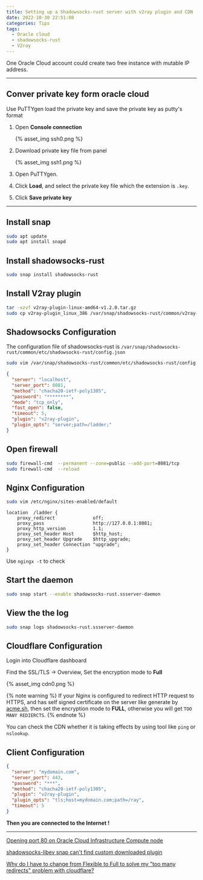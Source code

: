 ```yaml
---
title: Setting up a Shadowsocks-rust server with v2ray plugin and CDN
date: 2022-10-30 22:51:08
categories: Tips
tags:
  - Oracle cloud
  - shadowsocks-rust
  - V2ray
---
```


One Oracle Cloud account could create two free instance with mutable IP address.
<!-- more -->

---

## Conver private key form oracle cloud

Use PuTTYgen load the private key and save the private key as putty's format

1. Open **Console connection**
   
   {% asset_img ssh0.png %}

1. Download private key file from panel

   {% asset_img ssh1.png %}
   
1. Open PuTTYgen.

1. Click **Load**, and select the private key file which the extension is `.key`.

1. Click **Save private key**

---

## Install snap

```bash
sudo apt update
sudo apt install snapd
```

## Install shadowsocks-rust

```bash
sudo snap install shadowsocks-rust
```

## Install V2ray plugin

```bash
tar -xzvf v2ray-plugin-linux-amd64-v1.2.0.tar.gz
sudo cp v2ray-plugin_linux_386 /var/snap/shadowsocks-rust/common/v2ray-plugin
```

## Shadowsocks Configuration

The configuration file of shadowsocks-rust is `/var/snap/shadowsocks-rust/common/etc/shadowsocks-rust/config.json`

```bash
sudo vim /var/snap/shadowsocks-rust/common/etc/shadowsocks-rust/config.json
```

```json
{
  "server": "localhost",
  "server_port": 8081,
  "method": "chacha20-ietf-poly1305",
  "password": "********",
  "mode": "tcp_only",
  "fast_open": false,
  "timeout": 5,
  "plugin": "v2ray-plugin",
  "plugin_opts": "server;path=/ladder;"
}
```

## Open firewall

```bash
sudo firewall-cmd  --permanent --zone=public --add-port=8081/tcp
sudo firewall-cmd  --reload
```

## Nginx Configuration

```bash
sudo vim /etc/nginx/sites-enabled/default
```

```nginx
location  /ladder {
    proxy_redirect              off;
    proxy_pass                  http://127.0.0.1:8081;
    proxy_http_version          1.1;
    proxy_set_header Host       $http_host;
    proxy_set_header Upgrade    $http_upgrade;
    proxy_set_header Connection "upgrade";
}
```

Use `ngingx -t` to check

## Start the daemon

```bash
sudo snap start --enable shadowsocks-rust.ssserver-daemon
```

## View the the log

```bash
sudo snap logs shadowsocks-rust.ssserver-daemon
```

## Cloudflare Configuration

Login into Cloudflare dashboard

Find the SSL/TLS -> Overview, Set the encryption mode to **Full**

{% asset_img cdn0.png %}

{% note warning %}
If your Nginx is configured to redirect HTTP request to HTTPS, and has self signed certificate on the server like generate by [acme.sh](https://github.com/acmesh-official/acme.sh), then set the encryption mode to **FULL**, otherwise you will get `TOO MANY REDIERCTS`.
{% endnote %}


You can check the CDN whether it is taking effects by using tool like `ping` or `nslookup`. 

## Client Configuration

```json
{
  "server": "mydomain.com",
  "server_port": 443,
  "password": "***",
  "method": "chacha20-ietf-poly1305",
  "plugin": "v2ray-plugin",
  "plugin_opts": "tls;host=mydomain.com;path=/ray",
  "timeout": 5
}
```

**Then you are connected to the Internet !**

---

[Opening port 80 on Oracle Cloud Infrastructure Compute node](https://stackoverflow.com/a/54835902/6575354)

[shadowsocks-libev snap can't find custom downloaded plugin](https://github.com/shadowsocks/shadowsocks-libev/issues/2633#issuecomment-589652864)

[Why do I have to change from Flexible to Full to solve my "too many redirects" problem with cloudflare?](https://stackoverflow.com/q/70851543)
